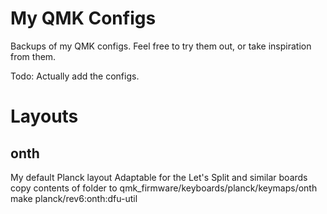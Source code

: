 # My QMK Configs
Backups of my QMK configs. Feel free to try them out, or take inspiration from them.

Todo: Actually add the configs.
  
# Layouts
## onth
My default Planck layout
Adaptable for the Let's Split and similar boards
copy contents of folder to qmk_firmware/keyboards/planck/keymaps/onth
make planck/rev6:onth:dfu-util
